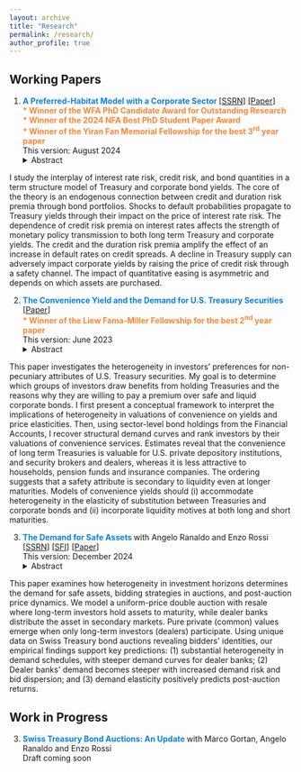 ```yaml
---
layout: archive
title: "Research"
permalink: /research/
author_profile: true
---
```



## Working Papers

1. <span style="color:#0a81e2; font-weight:bold;">  A Preferred-Habitat Model with a Corporate Sector </span> \[[SSRN](https://papers.ssrn.com/sol3/papers.cfm?abstract_id=4603103)\] \[[Paper](../files/CavaleriFilippo_PHMCS.pdf)\]<br>
  <span style="color:rgba(255, 102, 0, 0.8); font-size:14px; font-weight:bold;"> * Winner of the WFA PhD Candidate Award for Outstanding Research</span><br>
  <span style="color:rgba(255, 102, 0, 0.8); font-size:14px; font-weight:bold;"> * Winner of the 2024 NFA Best PhD Student Paper Award </span><br>
  <span style="color:rgba(255, 102, 0, 0.8); font-size:14px; font-weight:bold;"> * Winner of the Yiran Fan Memorial Fellowship for the best 3<sup>rd</sup> year paper</span><br> 
  <span style="font-size:14px"> This version: August 2024 </span>
    <details><summary>Abstract</summary>   
I study the interplay of interest rate risk, credit risk, and bond quantities in a term structure model of Treasury and corporate bond yields. The core of the theory is an endogenous connection between credit and duration risk premia through  bond  portfolios. Shocks to  default probabilities propagate to Treasury yields through their impact on the price of interest rate risk. The dependence of credit risk premia on interest rates affects the strength of monetary policy transmission to both long term Treasury and corporate yields.  The credit and the duration risk premia amplify the effect of an increase in default rates on credit spreads.  A decline in Treasury supply can adversely impact corporate yields by raising the  price of credit risk through a safety channel. The impact of quantitative easing is asymmetric and depends on which assets are purchased. </details>
<!--- <font size = "1"> Presentations: AFA 2024 PhD Poster Session (scheduled), SEA 2023, 18th EGSC Washington University in St. Louis, Yiran Fan Memorial Conference, Chicago Booth. </font> --->


2.  <span style="color:#0a81e2; font-weight:bold;">The Convenience Yield and the Demand for U.S. Treasury Securities  </span> \[[Paper](../files/CavaleriFilippo_CYAGT.pdf)\]<br>
    <span style="color:rgba(255, 102, 0, 0.8); font-size:14px; font-weight:bold;"> * Winner of the Liew Fama-Miller Fellowship for the best 2<sup>nd</sup> year paper</span><br>
   <span style="font-size:14px"> This version: June 2023 </span>
     <details><summary>Abstract</summary>   
This paper investigates the heterogeneity in investors’ preferences for non-pecuniary attributes of U.S. Treasury securities. My goal is to determine which groups of investors draw benefits from holding Treasuries and the reasons why they are willing to pay a premium over safe and liquid corporate bonds. I first present a conceptual framework to interpret the implications of heterogeneity in valuations of convenience on yields and price elasticities. Then, using sector-level bond holdings from the Financial Accounts, I recover structural demand curves and rank investors by their valuations of convenience services. Estimates reveal that the convenience of long term Treasuries is valuable for U.S. private depository institutions, and security brokers and dealers, whereas it is less attractive to households, pension funds and insurance companies. The ordering suggests that a safety attribute is secondary to liquidity even at longer maturities. Models of convenience yields should (i) accommodate heterogeneity in the elasticity of substitution between Treasuries and corporate bonds and (ii) incorporate liquidity motives at both long and short maturities. </details>
<!---    <font size = "1"> Presentations: 9th Annual USC Marshall Ph.D. Conference in Finance, SEA 2022, MFR 2022, Chicago Booth. </font>--->


3. <span style="color:#0a81e2; font-weight:bold;"> The Demand for Safe Assets </span> with Angelo Ranaldo and Enzo Rossi \[[SSRN](https://papers.ssrn.com/sol3/papers.cfm?abstract_id=5061707)\] \[[SFI](https://www.sfi.ch/en/publications/n-24-109-the-demand-for-safe-assets)\] \[[Paper](../files/CavaleriFilippo_DSA.pdf)\] <br>
   <span style="font-size:14px"> This version: December 2024 </span>
   <details><summary>Abstract</summary>
This paper examines how heterogeneity in investment horizons determines the demand for safe assets, bidding strategies in auctions, and post-auction price dynamics. We model a uniform-price double auction with resale where long-term investors hold assets to maturity, while dealer banks distribute the asset in secondary markets. Pure private (common) values emerge when only long-term investors (dealers) participate. Using unique data on Swiss Treasury bond auctions revealing bidders' identities, our empirical findings support key predictions: (1) substantial heterogeneity in demand schedules, with steeper demand curves for dealer banks; (2) Dealer banks' demand becomes steeper with increased demand risk and bid dispersion; and (3) demand elasticity positively predicts post-auction returns. </details>



## Work in Progress
3. <span style="color:#0a81e2; font-weight:bold;"> Swiss Treasury Bond Auctions: An Update </span> with Marco Gortan, Angelo Ranaldo and Enzo Rossi  <br>
    <span style="font-size:14px"> Draft coming soon </span>
    
